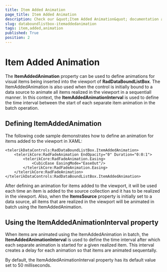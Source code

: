 ```yaml
---
title: Item Added Animation
page_title: Item Added Animation
description: Check our &quot;Item Added Animation&quot; documentation article for RadDataBoundListBox for UWP control.
slug: databoundlistbox-itemaddedanimation
tags: item,added,animation
published: True
position: 2
---
```


# Item Added Animation

The **ItemAddedAnimation** property can be used to define animations for visual items being inserted into the viewport of **RadDataBoundListBox**. The ItemAddedAnimation is also used when the control is initially bound to a data source to animate all items realized in the viewport in a sequentiall manner. In this context, the **ItemAddedAnimationInterval** is used to define the time interval between the start of each separate item animation in the batch operation.

## Defining ItemAddedAnimation

The following code sample demonstrates how to define an animation for items added to the viewport in XAML:

	<telerikDataControls:RadDataBoundListBox.ItemAddedAnimation>
	    <telerikCore:RadFadeAnimation EndOpacity="0" Duration="0:0:1">
	        <telerikCore:RadFadeAnimation.Easing>
	            <CubicEase EasingMode="EaseOut"/>
	        </telerikCore:RadFadeAnimation.Easing>
	    </telerikCore:RadFadeAnimation>
	</telerikDataControls:RadDataBoundListBox.ItemAddedAnimation>

After defining an animation for items added to the viewport, it will be used each time an item is added
to the source collection and it has to be realized in the viewport. Also, when the **ItemsSource**
property is initially set to a data source, all items that are realized in the viewport will be animated in batch
using the ItemAddedAnimation.

## Using the ItemAddedAnimationInterval property

When items are animated using the ItemAddedAnimation in batch, the **ItemAddedAnimationInterval** is used to define the time interval after which each separate animation is started for a given realized item. This interval creates a delay for each animation so that items are animated sequentally.

By default, the ItemAddedAnimationInterval property has its default value set to 50 milliseconds.
